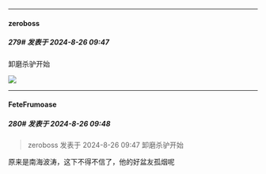﻿
*****

####  zeroboss  
##### 279#       发表于 2024-8-26 09:47

卸磨杀驴开始

<img src="https://p.sda1.dev/19/539739d109852722a09d75cd86fef257/image.jpg" referrerpolicy="no-referrer">

*****

####  FeteFrumoase  
##### 280#       发表于 2024-8-26 09:48

<blockquote>zeroboss 发表于 2024-8-26 09:47
卸磨杀驴开始</blockquote>
原来是南海波涛，这下不得不信了，他的好盆友孤烟呢

